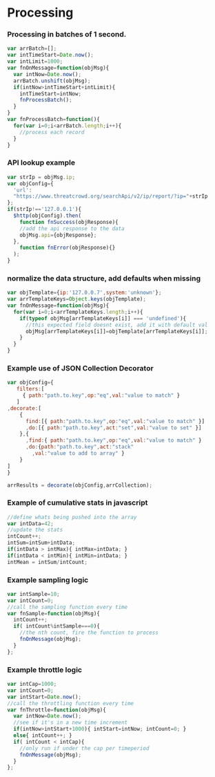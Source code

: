 # Processing

### Processing in batches of 1 second.
```javascript
var arrBatch=[];
var intTimeStart=Date.now();
var intLimit=1000;
var fnOnMessage=function(objMsg){
  var intNow=Date.now();
  arrBatch.unshift(objMsg);
  if(intNow>intTimeStart+intLimit){
    intTimeStart=intNow;
    fnProcessBatch();
  }
}
var fnProcessBatch=function(){
  for(var i=0;i<arrBatch.length;i++){
    //process each record
  }
}
```

### API lookup example
```javascript
var strIp = objMsg.ip;
var objConfig={
  'url':
  "https://www.threatcrowd.org/searchApi/v2/ip/report/?ip="+strIp
};
if(strIp!=='127.0.0.1'){
  $http(objConfig).then(
    function fnSuccess(objResponse){
    //add the api response to the data
    objMsg.api={objResponse};
  },
    function fnError(objResponse){}
  );
}
```

### normalize the data structure, add defaults when missing
```javascript
var objTemplate={ip:'127.0.0.7',system:'unknown'};
var arrTemplateKeys=Object.keys(objTemplate);
var fnOnMessage=function(objMsg){
  for(var i=0;i<arrTemplateKeys.length;i++){
    if(typeof objMsg[arrTemplateKeys[i]] === 'undefined'){
      //this expected field doesnt exist, add it with default val
      objMsg[arrTemplateKeys[i]]=objTemplate[arrTemplateKeys[i]];
    }
  }
}
```

### Example use of JSON Collection Decorator
```javascript
var objConfig={
   filters:[
     { path:"path.to.key",op:"eq",val:"value to match" }
   ]
,decorate:[
    {
      find:[{ path:"path.to.key",op:"eq",val:"value to match" }]
      ,do:[{ path:"path.to.key",act:"set",val:"value to set" }]
    },{
      ,find:{ path:"path.to.key",op:"eq",val:"value to match" }
      ,do:{path:"path.to.key",act:"stack"
        ,val:"value to add to array" }
    }
]
}

arrResults = decorate(objConfig,arrCollection);
```

### Example of cumulative stats in javascript
```javascript
//define whats being pushed into the array
var intData=42;
//update the stats
intCount++;
intSum=intSum+intData;
if(intData > intMax){ intMax=intData; }
if(intData < intMin){ intMin=intData; }
intMean = intSum/intCount;
```

### Example sampling logic
```javascript
var intSample=10;
var intCount=0;
//call the sampling function every time
var fnSample=function(objMsg){
  intCount++;
  if( intCount%intSample===0){
    //the nth count, fire the function to process
    fnOnMessage(objMsg);
  }
};
```

### Example throttle logic
```javascript
var intCap=1000;
var intCount=0;
var intStart=Date.now();
//call the throttling function every time
var fnThrottle=function(objMsg){
  var intNow=Date.now();
  //see if it's in a new time increment
  if(intNow>intStart+1000){ intStart=intNow; intCount=0; }
  else{ intCount++; }
  if( intCount < intCap){
    //only run if under the cap per timeperiod
    fnOnMessage(objMsg);
  }
};
```

